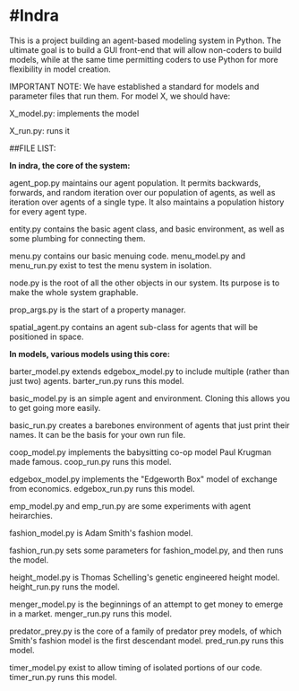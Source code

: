 #Indra
=====
This is a project building an agent-based modeling system in Python. The ultimate goal is to build a GUI front-end that will allow non-coders to build models, while at the same time permitting coders to use Python for more flexibility in model creation.

IMPORTANT NOTE: We have established a standard for models and parameter files that run them. For model X, we should have:

X_model.py: implements the model

X_run.py: runs it

##FILE LIST:

**In indra, the core of the system:**

agent_pop.py maintains our agent population. It permits backwards, forwards, and random iteration over our population of agents, as well as iteration over agents of a single type. It also maintains a population history for every agent type.

entity.py contains the basic agent class, and basic environment, as well as some plumbing for connecting them.

menu.py contains our basic menuing code. menu_model.py and menu_run.py exist to test the menu system in isolation.

node.py is the root of all the other objects in our system. Its purpose is to make the whole system graphable.

prop_args.py is the start of a property manager.

spatial_agent.py contains an agent sub-class for agents that will be positioned in space.

**In models, various models using this core:**

barter_model.py extends edgebox_model.py to include multiple (rather than just two) agents. barter_run.py runs this model.

basic_model.py is an simple agent and environment. Cloning this allows you to get going more easily.

basic_run.py creates a barebones environment of agents that just print their names. It can be the basis for your own run file.

coop_model.py implements the babysitting co-op model Paul Krugman made famous. coop_run.py runs this model.

edgebox_model.py implements the "Edgeworth Box" model of exchange from economics. edgebox_run.py runs this model.

emp_model.py and emp_run.py are some experiments with agent heirarchies.

fashion_model.py is Adam Smith's fashion model.

fashion_run.py sets some parameters for fashion_model.py, and then runs the model.

height_model.py is Thomas Schelling's genetic engineered height model. height_run.py runs the model.

menger_model.py is the beginnings of an attempt to get money to emerge in a market. menger_run.py runs this model.

predator_prey.py is the core of a family of predator prey models, of which Smith's fashion model is the first descendant model. pred_run.py runs this model.

timer_model.py exist to allow timing of isolated portions of our code. timer_run.py runs this model.
